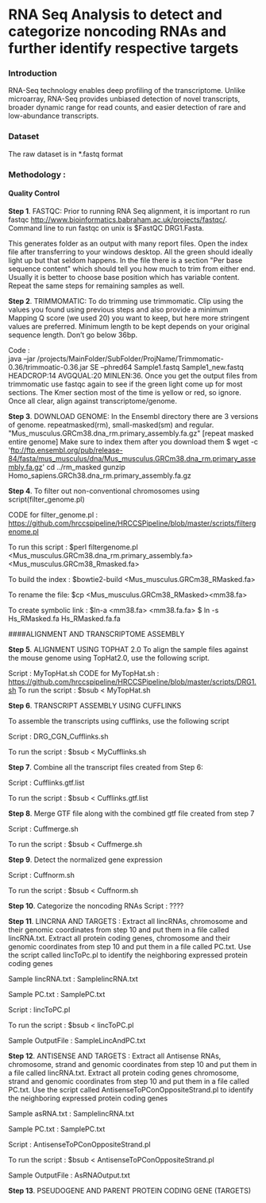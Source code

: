 # RNA Seq Analysis to detect and categorize noncoding RNAs and further identify respective targets
### Introduction
RNA-Seq technology enables deep profiling of the transcriptome. Unlike microarray, RNA-Seq provides unbiased detection of novel transcripts, broader dynamic range for read counts, and easier detection of rare and low-abundance transcripts.
### Dataset
The raw dataset is in *.fastq format

### Methodology :

#### Quality Control
**Step 1**.	FASTQC: Prior to running RNA Seq alignment, it is important ro run fastqc http://www.bioinformatics.babraham.ac.uk/projects/fastqc/. 
Command line to run fastqc on unix is $FastQC DRG1.Fasta. 

This generates folder as an output with many report files. Open the index file after transferring to your windows desktop. All the green should ideally light up but that seldom happens. In the file there is a section "Per base sequence content" which should tell you how much to trim from either end. Usually it is better to choose base position which has variable content. Repeat the same steps for remaining samples as well.

**Step 2**.	TRIMMOMATIC: To do trimming use trimmomatic. Clip using the values you found using previous steps and also provide a minimum Mapping Q score (we used 20) you want to keep, but here more stringent values are preferred. Minimum length to be kept depends on your original sequence length. Don’t go below 36bp.

Code :  
java –jar  /projects/MainFolder/SubFolder/ProjName/Trimmomatic-0.36/trimmoatic-0.36.jar SE –phred64 Sample1.fastq Sample1_new.fastq HEADCROP:14 AVGQUAL:20 MINLEN:36.  Once you get the output files from trimmomatic use fastqc again to see if the green light come up for most sections. The Kmer section most of the time is yellow or red, so ignore. Once all clear, align against transcriptome/genome.

**Step 3**.	DOWNLOAD GENOME: In the Ensembl directory there are 3 versions of genome. repeatmasked(rm), small-masked(sm) and regular. 
"Mus_musculus.GRCm38.dna_rm.primary_assembly.fa.gz" [repeat masked entire genome]
Make sure to index them after you download them
$ wget -c 'ftp://ftp.ensembl.org/pub/release-84/fasta/mus_musculus/dna/Mus_musculus.GRCm38.dna_rm.primary_assembly.fa.gz'
cd ../rm_masked
gunzip Homo_sapiens.GRCh38.dna_rm.primary_assembly.fa.gz

**Step 4**.	To filter out non-conventional chromosomes using script(filter_genome.pl)

CODE for filter_genome.pl : https://github.com/hrccspipeline/HRCCSPipeline/blob/master/scripts/filtergenome.pl

To run this script : $perl filtergenome.pl <Mus_musculus.GRCm38.dna_rm.primary_assembly.fa> <Mus_musculus.GRCm38_Rmasked.fa>

To build the index : $bowtie2-build <Mus_musculus.GRCm38_RMasked.fa><mm38>

To rename the file: $cp <Mus_musculus.GRCm38_RMasked><mm38.fa>

To create symbolic link : $ln-a <mm38.fa> <mm38.fa.fa>
$ ln -s Hs_RMasked.fa Hs_RMasked.fa.fa

####ALIGNMENT AND TRANSCRIPTOME ASSEMBLY

**Step 5**.	ALIGNMENT USING TOPHAT 2.0
To align the sample files against the mouse genome using TopHat2.0, use the following script.

Script : MyTopHat.sh
CODE for MyTopHat.sh : https://github.com/hrccspipeline/HRCCSPipeline/blob/master/scripts/DRG1.sh
To run the script : $bsub < MyTopHat.sh

**Step 6**.	TRANSCRIPT ASSEMBLY USING CUFFLINKS

To assemble the transcripts using cufflinks, use the following script

Script : DRG_CGN_Cufflinks.sh

To run the script : $bsub < MyCufflinks.sh

**Step 7**.	Combine all the transcript files created from Step 6:

Script : Cufflinks.gtf.list

To run the script : $bsub < Cufflinks.gtf.list

**Step 8**.	Merge GTF file along with the combined gtf file created from step 7

Script : Cuffmerge.sh

To run the script : $bsub < Cuffmerge.sh

**Step 9**.	Detect the normalized gene expression

Script : Cuffnorm.sh

To run the script : $bsub < Cuffnorm.sh

**Step 10**.	Categorize the noncoding RNAs
Script : ????

**Step 11**.	LINCRNA AND TARGETS : Extract all lincRNAs, chromosome and their genomic coordinates from step 10 and put them in a file called lincRNA.txt. Extract all protein coding genes, chromosome and their genomic coordinates from step 10 and put them in a file called PC.txt. Use the script called lincToPc.pl to identify the neighboring expressed protein coding genes

Sample lincRNA.txt : SamplelincRNA.txt

Sample PC.txt : SamplePC.txt

Script : lincToPC.pl

To run the script : $bsub < lincToPC.pl <OutputFileName>

Sample OutputFile : SampleLincAndPC.txt

**Step 12**.	ANTISENSE AND TARGETS : Extract all Antisense RNAs, chromosome, strand and genomic coordinates from step 10 and put them in a file called lincRNA.txt. Extract all protein coding genes chromosome, strand and genomic coordinates from step 10 and put them in a file called PC.txt. Use the script called AntisenseToPConOppositeStrand.pl to identify the neighboring expressed protein coding genes

Sample asRNA.txt : SamplelincRNA.txt

Sample PC.txt : SamplePC.txt

Script : AntisenseToPConOppositeStrand.pl

To run the script : $bsub < AntisenseToPConOppositeStrand.pl  <OutputFileName>

Sample OutputFile : AsRNAOutput.txt

**Step 13**.	PSEUDOGENE AND PARENT PROTEIN CODING GENE (TARGETS)


